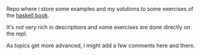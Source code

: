 Repo where i store some examples and 
my solutions to some exercises of the [haskell book](http://haskellbook.com/).

It's not very rich in descriptions and some exercises are done directly on the repl. 

As topics get more advanced, i might add a few comments here and there.